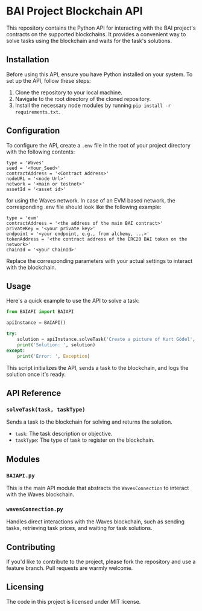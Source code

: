 # BAI Project Blockchain API

This repository contains the Python API for interacting with the BAI project's contracts on the supported blockchains. It provides a convenient way to solve tasks using the blockchain and waits for the task's solutions.

## Installation

Before using this API, ensure you have Python installed on your system.  To set up the API, follow these steps:

1. Clone the repository to your local machine.
2. Navigate to the root directory of the cloned repository.
3. Install the necessary node modules by running `pip install -r requirements.txt`.

## Configuration

To configure the API, create a `.env` file in the root of your project directory with the following contents:

```env
type = 'Waves'
seed = '<Your_Seed>'
contractAddress = '<Contract Address>'
nodeURL = '<node Url>'
network = '<main or testnet>'
assetId = '<asset id>'
```

for using the Waves network. In case of an EVM based network, the corresponding .env file should look like the following example:

```env
type = 'evm'
contractAddress = '<the address of the main BAI contract>'
privateKey = '<your private key>'
endpoint = '<your endpoint, e.g., from alchemy, ...>'
tokenAddress = '<the contract address of the ERC20 BAI token on the network>'
chainId = '<your ChainId>'
```

Replace the corresponding parameters with your actual settings to interact with the blockchain.

## Usage
Here's a quick example to use the API to solve a task:

```Python
from BAIAPI import BAIAPI

apiInstance = BAIAPI()

try:
    solution = apiInstance.solveTask('Create a picture of Kurt Gödel', 'dalle')
    print('Solution: ', solution)
except:
    print('Error: ', Exception)
```

This script initializes the API, sends a task to the blockchain, and logs the solution once it's ready.

## API Reference

### `solveTask(task, taskType)`

Sends a task to the blockchain for solving and returns the solution.

- `task`: The task description or objective.
- `taskType`: The type of task to register on the blockchain.

## Modules

### `BAIAPI.py`

This is the main API module that abstracts the `WavesConnection` to interact with the Waves blockchain.

### `wavesConnection.py`

Handles direct interactions with the Waves blockchain, such as sending tasks, retrieving task prices, and waiting for task solutions.

## Contributing
If you'd like to contribute to the project, please fork the repository and use a feature branch. Pull requests are warmly welcome.

## Licensing
The code in this project is licensed under MIT license.